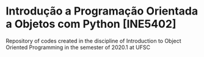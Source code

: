 # Introdução a Programação Orientada a Objetos com Python [INE5402]
Repository of codes created in the discipline of Introduction to Object Oriented Programming in the semester of 2020.1 at UFSC
